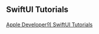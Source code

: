 SwiftUI Tutorials
---
[Apple Developer의 SwiftUI Tutorials](https://developer.apple.com/tutorials/swiftui)
